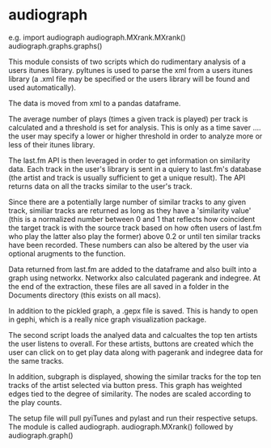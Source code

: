 # audiograph

e.g.
import audiograph
audiograph.MXrank.MXrank()
audiograph.graphs.graphs()

This module consists of two scripts which do rudimentary analysis 
of a users itunes library.  pyItunes is used to parse the xml
from a users itunes library (a .xml file may be specified or 
the users library will be found and used automatically).  

The data is moved from xml to a pandas dataframe. 

The average number of plays (times a given track is played) 
per track is calculated and a threshold is set for analysis.
This is only as a time saver .... the user may specify a lower
or higher threshold in order to analyze more or less of 
their itunes library.

The last.fm API is then leveraged in order to get information
on similarity data.  Each track in the user's library is 
sent in a quiery to last.fm's database (the artist and track
is usually sufficient to get a unique result).  The API 
returns data on all the tracks similar to the user's track.

Since there are a potentially large number of similar tracks
to any given track, similiar tracks are returned as long as 
they have a 'similarity value' (this is a normalized number 
between 0 and 1 that reflects how coincident the target 
track is with the source track based on how often users of 
last.fm who play the latter also play the former) above 0.2
or until ten similar tracks have been recorded.  These 
numbers can also be altered by the user via optional 
arugments to the function.

Data returned from last.fm are added to the dataframe 
and also built into a graph using networkx.  Networkx also
calculated pagerank and indegree. At the end of the 
extraction, these files are all saved in a folder
in the Documents directory (this exists on all macs).

In addition to the pickled graph, a .gepx file is saved.  This 
is handy to open in gephi, which is a really nice graph 
visualization package.

The second script loads the analyed data and calcualtes the 
top ten artists the user listens to overall.  For these 
artists, buttons are created which the user can click on to 
get play data along with pagerank and indegree data for the 
same tracks.  

In addition,  subgraph is displayed, showing the similar tracks 
for the top ten tracks of the artist selected via button press.
This graph has weighted edges tied to the degree of similarity.
The nodes are scaled according to the play counts.

The setup file will pull pyiTunes and pylast and run their 
respective setups.  The module is called audiograph.
audiograph.MXrank() followed by audiograph.graph()
